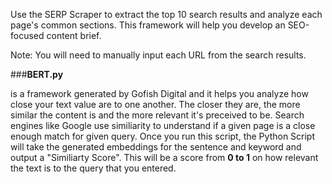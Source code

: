 Use the SERP Scraper to extract the top 10 search results and analyze each page's common sections. This framework will help you develop an SEO-focused content brief.

Note: You will need to manually input each URL from the search results.

###**BERT.py**

is a framework generated by Gofish Digital and it helps you analyze how close your text value are to one another. The closer they are, the more similar the content is and the more relevant it's preceived to be. Search engines like Google use similiarity to understand if a given page is a close enough match for given query. Once you run this script, the Python Script will take the generated embeddings for the sentence and keyword and output a "Similiarty Score". This will be a score from **0 to 1** on how relevant the text is to the query that you entered. 
